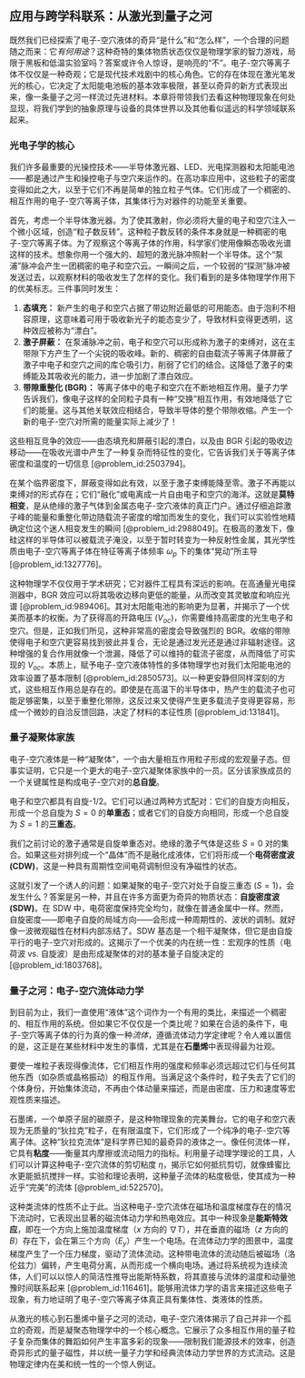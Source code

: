 ## 应用与跨学科联系：从激光到量子之河

既然我们已经探索了电子-空穴液体的奇异“是什么”和“怎么样”，一个合理的问题随之而来：它*有何用途*？这种奇特的集体物质状态仅仅是物理学家的智力游戏，局限于黑板和低温实验室吗？答案或许令人惊讶，是响亮的“不”。电子-空穴等离子体不仅仅是一种奇观；它是现代技术戏剧中的核心角色。它的存在体现在激光笔发光的核心，它决定了太阳能电池板的基本效率极限，甚至以奇异的新方式表现出来，像一条量子之河一样流过先进材料。本章将带领我们去看这种物理现象在何处显现，将我们学到的抽象原理与设备的具体世界以及其他看似遥远的科学领域联系起来。

### 光电子学的核心

我们许多最重要的光操控技术——半导体激光器、LED、光电探测器和太阳能电池——都是通过产生和操控电子与空穴来运作的。在高功率应用中，这些粒子的密度变得如此之大，以至于它们不再是简单的独立粒子气体。它们形成了一个稠密的、相互作用的电子-空穴等离子体，其集体行为对器件的功能至关重要。

首先，考虑一个半导体激光器。为了使其激射，你必须将大量的电子和空穴注入一个微小区域，创造“粒子数反转”。这种粒子数反转的条件本身就是一种稠密的电子-空穴等离子体。为了观察这个等离子体的作用，科学家们使用像瞬态吸收光谱这样的技术。想象你用一个强大的、超短的激光脉冲照射一个半导体。这个“泵浦”脉冲会产生一团稠密的电子和空穴云。一瞬间之后，一个较弱的“探测”脉冲被发送过去，以观察材料的吸收发生了怎样的变化。我们看到的是多体物理学作用下的优美标志。三件事同时发生：
1. **态填充：** 新产生的电子和空穴占据了带边附近最低的可用能态。由于泡利不相容原理，这意味着可用于吸收新光子的能态变少了，导致材料变得更透明，这种效应被称为“漂白”。
2. **激子屏蔽：** 在泵浦脉冲之前，电子和空穴可以形成称为激子的束缚对，这在主带隙下方产生了一个尖锐的吸收峰。新的、稠密的自由载流子等离子体屏蔽了激子中电子和空穴之间的库仑吸引力，削弱了它们的结合。这降低了激子的束缚能及其吸收光的能力，进一步加剧了漂白效应。
3. **带隙重整化 (BGR)：** 等离子体中的电子和空穴在不断地相互作用。量子力学告诉我们，像电子这样的全同粒子具有一种“交换”相互作用，有效地降低了它们的能量。这与其他关联效应相结合，导致半导体的整个带隙收缩。产生一个新的电子-空穴对所需的能量实际上减少了！

这些相互竞争的效应——由态填充和屏蔽引起的漂白，以及由 BGR 引起的吸收边移动——在吸收光谱中产生了一种复杂而特征性的变化，它告诉我们关于等离子体密度和温度的一切信息 [@problem_id:2503794]。

在某个临界密度下，屏蔽变得如此有效，以至于激子束缚能降至零。激子不再能以束缚对的形式存在；它们“融化”或电离成一片自由电子和空穴的海洋。这就是**莫特相变**，是从绝缘的激子气体到金属态电子-空穴液体的真正门户。通过仔细追踪激子峰的能量和重整化带边随载流子密度的增加而发生的变化，我们可以实验性地精确定位这个迷人相变发生的瞬间 [@problem_id:2988049]。在极高的激发下，像硅这样的半导体可以被载流子淹没，以至于暂时转变为一种反射性金属，其光学性质由电子-空穴等离子体在特征等离子体频率 $\omega_p$ 下的集体“晃动”所主导 [@problem_id:1327776]。

这种物理学不仅仅用于学术研究；它对器件工程具有深远的影响。在高通量光电探测器中，BGR 效应可以将其吸收边移向更低的能量，从而改变其灵敏度和响应光谱 [@problem_id:989406]。其对太阳能电池的影响更为显著，并揭示了一个优美而基本的权衡。为了获得高的开路电压 ($V_{oc}$)，你需要维持高密度的光生电子和空穴。但是，正如我们所见，这种非常高的密度会导致强烈的 BGR。收缩的带隙使得电子和空穴更容易找到彼此并复合，无论是通过发光还是通过非辐射途径。这种增强的复合作用就像一个泄漏，降低了可以维持的载流子密度，从而降低了可实现的 $V_{oc}$。本质上，赋予电子-空穴液体特性的多体物理学也对我们太阳能电池的效率设置了基本限制 [@problem_id:2850573]。以一种更安静但同样深刻的方式，这些相互作用总是存在的。即使是在高温下的半导体中，热产生的载流子也可能足够密集，以至于重整化带隙，这反过来又使得产生更多载流子变得更容易，形成一个微妙的自洽反馈回路，决定了材料的本征性质 [@problem_id:131841]。

### 量子凝聚体家族

电子-空穴液体是一种“凝聚体”，一个由大量相互作用粒子形成的宏观量子态。但事实证明，它只是一个更大的电子-空穴凝聚体家族中的一员。区分该家族成员的一个关键属性是构成电子-空穴对的**总自旋**。

电子和空穴都具有自旋-1/2。它们可以通过两种方式配对：它们的自旋方向相反，形成一个总自旋为 $S=0$ 的**单重态**；或者它们的自旋方向相同，形成一个总自旋为 $S=1$ 的**三重态**。

我们之前讨论的激子通常是自旋单重态对。绝缘的激子气体是这些 $S=0$ 对的集合。如果这些对排列成一个“晶体”而不是融化成液体，它们将形成一个**电荷密度波 (CDW)**，这是一种具有周期性空间电荷调制但没有净磁性的状态。

这就引发了一个诱人的问题：如果凝聚的电子-空穴对处于自旋三重态 ($S=1$)，会发生什么？答案是另一种，并且在许多方面更为奇异的物质状态：**自旋密度波 (SDW)**。在 SDW 中，电荷密度保持完全均匀，就像在普通金属中一样。然而，自旋密度——即电子自旋的局域方向——会形成一种周期性的、波状的调制。就好像一波微观磁性在材料内部冻结了。SDW 基态是一个相干凝聚体，但它是由自旋平行的电子-空穴对形成的。这揭示了一个优美的内在统一性：宏观序的性质（电荷波 vs. 自旋波）是由形成凝聚体的对的基本量子自旋决定的 [@problem_id:1803768]。

### 量子之河：电子-空穴流体动力学

到目前为止，我们一直使用“液体”这个词作为一个有用的类比，来描述一个稠密的、相互作用的系统。但如果它不仅仅是一个类比呢？如果在合适的条件下，电子-空穴等离子体的行为真的像一种*流体*，遵循流体动力学定律呢？令人难以置信的是，这正是在某些材料中发生的事情，尤其是在**石墨烯**中表现得最为壮观。

要使一堆粒子表现得像流体，它们相互作用的强度和频率必须远超过它们与任何其他东西（如杂质或晶格振动）的相互作用。当满足这个条件时，粒子失去了它们的个体身份，开始集体流动，不再由个体动量来描述，而是由密度、压力和速度等宏观性质来描述。

石墨烯，一个单原子层的碳原子，是这种物理现象的完美舞台。它的电子和空穴表现为无质量的“狄拉克”粒子，在有限温度下，它们形成了一个纯净的电子-空穴等离子体。这种“狄拉克流体”是科学界已知的最奇异的液体之一。像任何流体一样，它具有**粘度**——衡量其内摩擦或流动阻力的指标。利用量子动理学理论的工具，人们可以计算这种电子-空穴流体的剪切粘度 $\eta$，揭示它如何抵抗剪切，就像蜂蜜比水更能抵抗搅拌一样。实验和理论表明，这种量子流体的粘度极低，使其成为一种近乎“完美”的流体 [@problem_id:522570]。

这种类流体的性质不止于此。当这种电子-空穴流体在磁场和温度梯度存在的情况下流动时，它表现出显著的磁流体动力学和热电效应。其中一种现象是**能斯特效应**，即在一个方向上施加温度梯度（$x$ 方向的 $\nabla T$），并在垂直的磁场（$z$ 方向的 $B$）存在下，会在第三个方向（$E_y$）产生一个电场。在流体动力学的图景中，温度梯度产生了一个压力梯度，驱动了流体流动。这种带电流体的流动随后被磁场（洛伦兹力）偏转，产生电荷分离，从而形成一个横向电场。通过将系统视为连续流体，人们可以以惊人的简洁性推导出能斯特系数，将其直接与流体的温度和动量弛豫时间联系起来 [@problem_id:116461]。能够用流体力学的语言来描述这些电子现象，有力地证明了电子-空穴等离子体真正具有集体性、类液体的性质。

从激光的核心到石墨烯中量子之河的流动，电子-空穴液体揭示了自己并非一个孤立的奇观，而是凝聚态物理学中的一个核心概念。它展示了众多相互作用的量子粒子复杂而集体的舞蹈如何产生丰富多彩的现象——限制我们能源技术的效率，创造奇异形式的量子磁性，并以统一量子力学和经典流体动力学世界的方式流动。这是物理定律内在美和统一性的一个惊人例证。